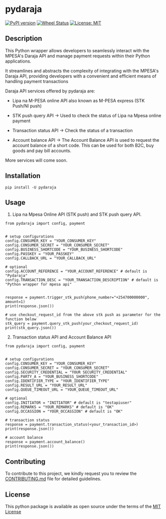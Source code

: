 # pydaraja
[![PyPI version](https://badge.fury.io/py/pydaraja.svg)](https://badge.fury.io/py/pydaraja)
[![Wheel Status](https://img.shields.io/badge/wheel-yes-green.svg)](https://pypi.python.org/pypi/pydaraja/)
[![License: MIT](https://img.shields.io/badge/License-MIT-yellow.svg)](https://opensource.org/licenses/MIT)
## Description
This Python wrapper allows developers to seamlessly interact with the MPESA's Daraja API and manage payment requests within their Python applications.

 It streamlines and abstracts the complexity of integrating with the MPESA's Daraja API, providing developers with a convenient and efficient means of handling payment transactions

Daraja API services offered by pydaraja are:
- Lipa na M-PESA online API also known as M-PESA express (STK Push/NI push)
- STK push query API -> Used to check the status of Lipa na Mpesa online payment
- Transaction status API -> Check the status of a transaction

- Account balance API -> The Account Balance API is used to request the account balance of a short code. This can be used for both B2C, buy goods and pay bill accounts.

More services will come soon.

## Installation
```
pip install -U pydaraja
```

## Usage
1. Lipa na Mpesa Online API (STK push) and STK push query API.


```
from pydaraja import config, payment


# setup configurations
config.CONSUMER_KEY = "YOUR_CONSUMER_KEY"
config.CONSUMER_SECRET = "YOUR_CONSUMER_SECRET"
config.BUSINESS_SHORTCODE = "YOUR_BUSINESS_SHORTCODE"
config.PASSKEY = "YOUR_PASSKEY"
config.CALLBACK_URL = "YOUR_CALLBACK_URL"

# optional
config.ACCOUNT_REFERENCE = "YOUR_ACCOUNT_REFERENCE" # default is "Pydaraja"
config.TRANSACTION_DESC = "YOUR_TRANSACTION_DESCRIPTION" # default is "Python wrapper for mpesa api"


response = payment.trigger_stk_push(phone_number="+254700000000", amount=1)
print(response.json())

# use checkout_request_id from the above stk push as parameter for the function below
stk_query = payment.query_stk_push(your_checkout_request_id)
print(stk_query.json())

```
2. Transaction status API and Account Balance API
```
from pydaraja import config, payment


# setup configurations
config.CONSUMER_KEY = "YOUR_CONSUMER_KEY"
config.CONSUMER_SECRET = "YOUR_CONSUMER_SECRET"
config.SECURITY_CREDENTIAL = "YOUR SECURITY_CREDENTIAL"
config.PARTY_A = "YOUR_BUSINESS_SHORTCODE"
config.IDENTIFIER_TYPE = "YOUR_IDENTIFIER_TYPE"
config.RESULT_URL = "YOUR_RESULT_URL"
config.QUEUE_TIMEOUT_URL = "YOUR_QUEUE_TIMEOUT_URL"

# optional
config.INITIATOR = "INITIATOR" # default is "testapiuser"
config.REMARKS = "YOUR_REMARKS" # default is "OK"
config.OCCASSION = "YOUR_OCCASSION" # default is "OK"

# transaction status
response = payment.transaction_status(<your_transaction_id>)
print(response.json())

# account balance
response = payment.account_balance()
print(response.json())

```

## Contributing
To contribute to this project, we kindly request you to review the [CONTRIBUTING.md](https://github.com/raykipkorir/pydaraja/blob/main/CONTRIBUTING.md)  file for detailed guidelines.


## License
This python package is available as open source under the terms of the [MIT License](https://opensource.org/license/mit/)
